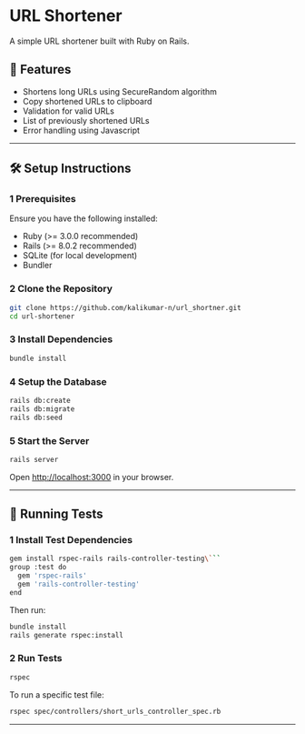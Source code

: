 # URL Shortener

A simple URL shortener built with Ruby on Rails.

## 🚀 Features
- Shortens long URLs using SecureRandom algorithm
- Copy shortened URLs to clipboard
- Validation for valid URLs
- List of previously shortened URLs
- Error handling using Javascript
---

## 🛠️ Setup Instructions

### 1 Prerequisites
Ensure you have the following installed:
- Ruby (>= 3.0.0 recommended)
- Rails (>= 8.0.2 recommended)
- SQLite (for local development)
- Bundler

### 2 Clone the Repository
```sh
git clone https://github.com/kalikumar-n/url_shortner.git
cd url-shortener
```

### 3 Install Dependencies
```sh
bundle install
```

### 4 Setup the Database
```sh
rails db:create
rails db:migrate
rails db:seed
```

### 5 Start the Server
```sh
rails server
```
Open [http://localhost:3000](http://localhost:3000) in your browser.

---

## 🧪 Running Tests

### 1 Install Test Dependencies
```sh
gem install rspec-rails rails-controller-testing\```
group :test do
  gem 'rspec-rails'
  gem 'rails-controller-testing'
end
```
Then run:
```sh
bundle install
rails generate rspec:install
```

### 2 Run Tests
```sh
rspec
```
To run a specific test file:
```sh
rspec spec/controllers/short_urls_controller_spec.rb
```

---
